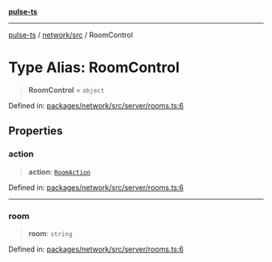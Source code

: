 [**pulse-ts**](../../../README.md)

***

[pulse-ts](../../../README.md) / [network/src](../README.md) / RoomControl

# Type Alias: RoomControl

> **RoomControl** = `object`

Defined in: [packages/network/src/server/rooms.ts:6](https://github.com/jlehett/pulse-ts/blob/4869ef2c4af7bf37d31e2edd2d6d1ba148133fb2/packages/network/src/server/rooms.ts#L6)

## Properties

### action

> **action**: [`RoomAction`](RoomAction.md)

Defined in: [packages/network/src/server/rooms.ts:6](https://github.com/jlehett/pulse-ts/blob/4869ef2c4af7bf37d31e2edd2d6d1ba148133fb2/packages/network/src/server/rooms.ts#L6)

***

### room

> **room**: `string`

Defined in: [packages/network/src/server/rooms.ts:6](https://github.com/jlehett/pulse-ts/blob/4869ef2c4af7bf37d31e2edd2d6d1ba148133fb2/packages/network/src/server/rooms.ts#L6)

